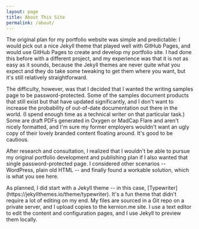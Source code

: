 ```yaml
---
layout: page
title: About This Site
permalink: /about/
---
```


<p>The original plan for my portfolio website was simple and predictable: I would pick out a nice Jekyll theme that played well with GitHub Pages, and would use GitHub Pages to create and develop my portfolio site. I had done this before with a different project, and my experience was that it is not as easy as it sounds, because the Jekyll themes are never quite what you expect and they do take some tweaking to get them where you want, but it's still relatively straightforward.</p>

<p>The difficulty, however, was that I decided that I wanted the writing samples page to be password-protected. Some of the samples document products that still exist but that have updated significantly, and I don't want to increase the probability of out-of-date documentation out there in the world. (I spend enough time as a technical writer on that particular task.) Some are draft PDFs generated in Oxygen or MadCap Flare and aren't nicely formatted, and I'm sure my former employers wouldn't want an ugly copy of their lovely branded content floating around. It's good to be cautious.</p>

<p>After research and consultation, I realized that I wouldn't be able to pursue my original portfolio development and publishing plan if I also wanted that single password-protected page. I considered other scenarios -- WordPress, plain old HTML -- and finally found a workable solution, which is what you see here.</p>

<p>As planned, I did start with a Jekyll theme -- in this case, [Typewriter](https://jekyllthemes.io/theme/typewriter). It's a fun theme that didn't require a lot of editing on my end. My files are sourced in a Git repo on a private server, and I upload copies to the kernion.me site. I use a text editor to edit the content and configuration pages, and I use Jekyll to preview them locally.</p>



